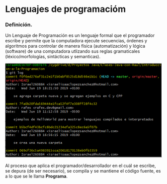 # Lenguajes de programacióm

  ### Definición.

  Un Lenguaje de Programación es un lenguaje formal que el programador escribe y permite que la computadora ejecute secuencias, órdenes y algoritmos para controlar de manera física (automatización) y lógica (software) de una computadora utlizando sus reglas gramaticales (léxico/morfologías, sintácticas y semanticas).

  ![ejemplo-de-lenguaje-de-programacion](Imagenes/ejemplo-de-lenguaje-de-programacion.PNG)

  Al proceso que aplica el programador/desarrollador en el cuál se escribe, se depura (de ser necesario), se compila y se mantiene el código fuente, es a lo que se le llama **Programa**.
